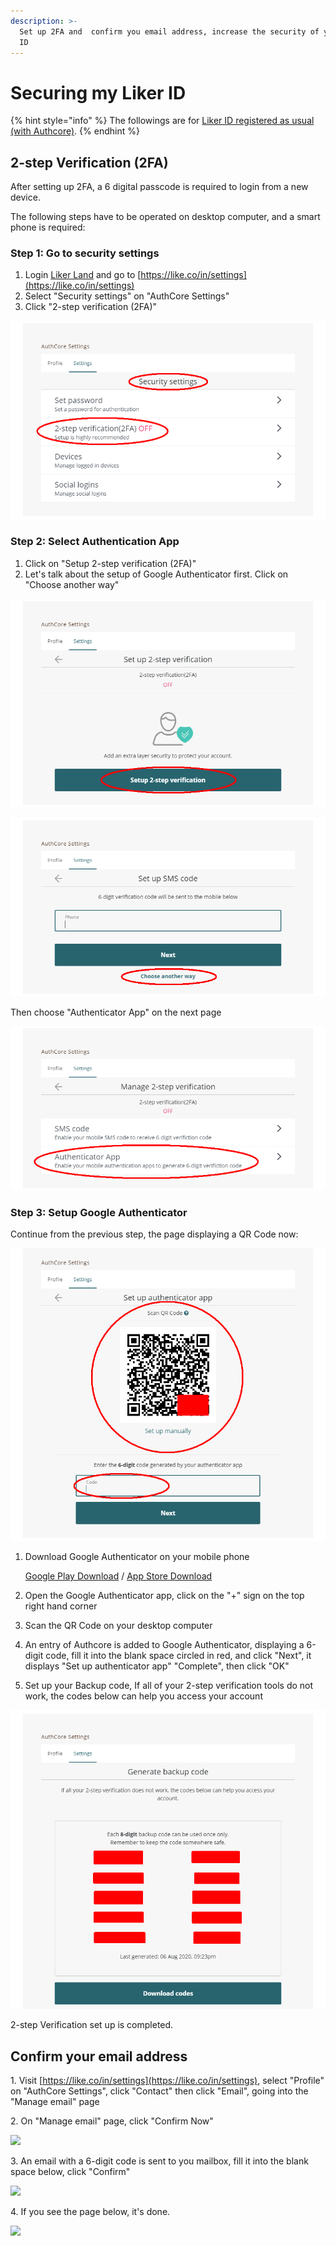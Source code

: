 ```yaml
---
description: >-
  Set up 2FA and  confirm you email address, increase the security of your Liker
  ID
---
```


# Securing my Liker ID

{% hint style="info" %}
The followings are for [Liker ID registered as usual (with Authcore)](register.md).
{% endhint %}

## 2-step Verification (2FA) <a href="2fa" id="2fa"></a>

After setting up 2FA, a 6 digital passcode is required to login from a new device.

The following steps have to be operated on desktop computer, and a smart phone is required:

### Step 1: Go to security settings

1. Login [Liker Land](https://liker.land) and go to [https://like.co/in/settings](https://like.co/in/settings)
2. Select "Security settings" on "AuthCore Settings"
3. Click "2-step verification (2FA)"

![](../../.gitbook/assets/2fa-1-en.png)

### Step 2: Select Authentication App

1. Click on "Setup 2-step verification (2FA)"
2. Let's talk about the setup of Google Authenticator first. Click on "Choose another way"

![](../../.gitbook/assets/2fa-2-en.png)

![](../../.gitbook/assets/2fa-3-en.png)

Then choose "Authenticator App" on the next page

![](../../.gitbook/assets/2fa-4-en.png)

### Step 3: Setup Google Authenticator

Continue from the previous step, the page displaying a QR Code now:

![](../../.gitbook/assets/2fa-5-en.png)

1.  Download Google Authenticator on your mobile phone

    [Google Play Download](https://play.google.com/store/apps/details?id=com.google.android.apps.authenticator2\&hl=zh_TW) / [App Store Download](https://apps.apple.com/hk/app/google-authenticator/id388497605)
2. Open the Google Authenticator app, click on the "+" sign on the top right hand corner
3. Scan the QR Code on your desktop computer
4. An entry of Authcore is added to Google Authenticator, displaying a 6-digit code, fill it into the blank space circled in red, and click "Next", it displays "Set up authenticator app" "Complete", then click "OK"
5. Set up your Backup code, If all of your 2-step verification tools do not work, the codes below can help you access your account

![](../../.gitbook/assets/2fa-6-en.png)

2-step Verification set up is completed.

## Confirm your email address <a href="confirm-your-email-address" id="confirm-your-email-address"></a>

1\. Visit [https://like.co/in/settings](https://like.co/in/settings), select "Profile" on "AuthCore Settings", click "Contact" then click "Email",  going into the "Manage email" page

2\. On "Manage email" page, click "Confirm Now"

![](https://gblobscdn.gitbook.com/assets%2F-LL4mdaVjNgL6A1--PV0%2F-MDJn8Td1rooIZewTqJt%2F-MDJpIkC4GeOL3XxM0u5%2Fauth-email-1.png?alt=media\&token=c01af70c-90c3-48d5-9203-f7f3e6ab5fa1)

3\. An email with a 6-digit code is sent to you mailbox, fill it into the blank space below, click "Confirm"

![](https://downloads.intercomcdn.com/i/o/171962025/7a29375736dc15a5f3eb9909/image.png)

4\. If you see the page below, it's done.

![](https://gblobscdn.gitbook.com/assets%2F-LL4mdaVjNgL6A1--PV0%2F-MDJn8Td1rooIZewTqJt%2F-MDJpVUgHk4bjk15P_XD%2Fauth-email-3.png?alt=media\&token=6aaa354d-ef5a-4179-a00a-08c3ca9f7495)

